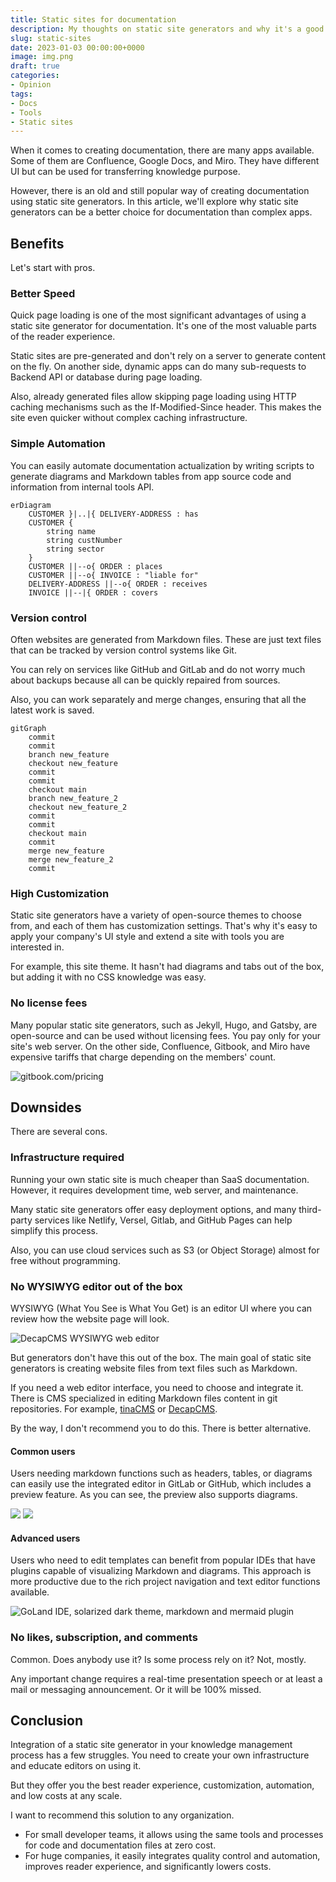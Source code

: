 ```yaml
---
title: Static sites for documentation
description: My thoughts on static site generators and why it's a good tool for project documentation
slug: static-sites
date: 2023-01-03 00:00:00+0000
image: img.png
draft: true
categories:
- Opinion
tags:
- Docs
- Tools
- Static sites
---
```


When it comes to creating documentation, there are many apps available. Some of them are Confluence, Google Docs, and Miro.
They have different UI but can be used for transferring knowledge purpose.

However, there is an old and still popular way of creating documentation using static site generators.
In this article, we'll explore why static site generators can be a better choice for documentation than complex apps.

## Benefits

Let's start with pros.

### Better Speed

Quick page loading is one of the most significant advantages of using a static site generator for documentation.
It's one of the most valuable parts of the reader experience.

Static sites are pre-generated and don't rely on a server to generate content on the fly.
On another side, dynamic apps can do many sub-requests to Backend API or database during page loading.

Also, already generated files allow skipping page loading using HTTP caching mechanisms such as the If-Modified-Since header.
This makes the site even quicker without complex caching infrastructure.

### Simple Automation

You can easily automate documentation actualization by writing scripts to generate diagrams and Markdown tables from app source code and information from internal tools API.

```mermaid
erDiagram
    CUSTOMER }|..|{ DELIVERY-ADDRESS : has
    CUSTOMER {
        string name
        string custNumber
        string sector
    }
    CUSTOMER ||--o{ ORDER : places
    CUSTOMER ||--o{ INVOICE : "liable for"
    DELIVERY-ADDRESS ||--o{ ORDER : receives
    INVOICE ||--|{ ORDER : covers
```

### Version control

Often websites are generated from Markdown files.
These are just text files that can be tracked by version control systems like Git.

You can rely on services like GitHub and GitLab and do not worry much about backups because all can be quickly repaired from sources.

Also, you can work separately and merge changes, ensuring that all the latest work is saved. 

```mermaid
gitGraph
    commit
    commit
    branch new_feature
    checkout new_feature
    commit
    commit
    checkout main
    branch new_feature_2
    checkout new_feature_2
    commit
    commit
    checkout main
    commit
    merge new_feature
    merge new_feature_2
    commit
```

### High Customization

Static site generators have a variety of open-source themes to choose from, and each of them has customization settings. 
That's why it's easy to apply your company's UI style and extend a site with tools you are interested in.

For example, this site theme. It hasn't had diagrams and tabs out of the box, but adding it with no CSS knowledge was easy.

### No license fees

Many popular static site generators, such as Jekyll, Hugo, and Gatsby, are open-source and can be used without licensing fees.
You pay only for your site's web server.
On the other side, Confluence, Gitbook, and Miro have expensive tariffs that charge depending on the members' count.

![gitbook.com/pricing](pricing.png)

## Downsides

There are several cons.

### Infrastructure required

Running your own static site is much cheaper than SaaS documentation.
However, it requires development time, web server, and maintenance.

Many static site generators offer easy deployment options, 
and many third-party services like Netlify, Versel, Gitlab, and GitHub Pages 
can help simplify this process.

Also, you can use cloud services such as S3 (or Object Storage) almost for free without programming.

[//]: # (TODO See my guide to creating documentation with team members' access control.)

[//]: # (TODO create an article about minimal setup. Basic auth, uploading through S3 UI &#40;mini io + caddy / S3 + basic auth&#41;)
[//]: # (TODO add guide link)

### No WYSIWYG editor out of the box

WYSIWYG (What You See is What You Get) is an editor UI where you can review how the website page will look.

![DecapCMS WYSIWYG web editor](wyswyg.png)

But generators don't have this out of the box.
The main goal of static site generators is creating website files from text files such as Markdown.

If you need a web editor interface, you need to choose and integrate it.
There is CMS specialized in editing Markdown files content in git repositories.
For example, [tinaCMS](https://tina.io/) or [DecapCMS](https://decapcms.org/).

By the way, I don't recommend you to do this. There is better alternative.

#### Common users

Users needing markdown functions such as headers, tables, 
or diagrams can easily use the integrated editor in GitLab or GitHub, 
which includes a preview feature.
As you can see, the preview also supports diagrams.

![](github-edit-1.png)
![](github-edit-2.png)

#### Advanced users

Users who need to edit templates can benefit from popular IDEs that have plugins capable of visualizing Markdown and diagrams.
This approach is more productive due to the rich project navigation and text editor functions available.

![GoLand IDE, solarized dark theme, markdown and mermaid plugin](IDE.png)

### No likes, subscription, and comments

Common. Does anybody use it? Is some process rely on it? Not, mostly.

Any important change requires a real-time presentation speech or at least a mail or messaging announcement.
Or it will be 100% missed. 

## Conclusion

Integration of a static site generator in your knowledge management process has a few struggles.
You need to create your own infrastructure and educate editors on using it.

But they offer you the best reader experience, customization, automation, and low costs at any scale.

I want to recommend this solution to any organization.

- For small developer teams, it allows using the same tools and processes for code and documentation files at zero cost.
- For huge companies, it easily integrates quality control and automation, improves reader experience, and significantly lowers costs.
